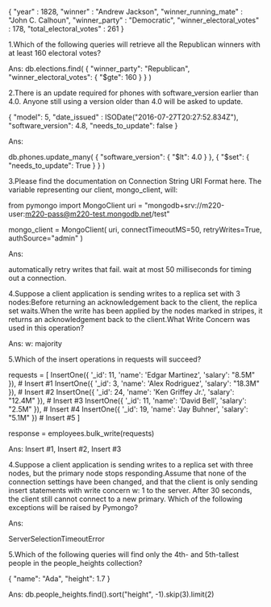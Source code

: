 {
  "year" : 1828,
  "winner" : "Andrew Jackson",
  "winner_running_mate" : "John C. Calhoun",
  "winner_party" : "Democratic",
  "winner_electoral_votes" : 178,
  "total_electoral_votes" : 261
}

1.Which of the following queries will retrieve all the Republican winners with at least 160 electoral votes?

Ans:
db.elections.find( { "winner_party": "Republican",
                     "winner_electoral_votes": { "$gte": 160 } } )

2.There is an update required for phones with software_version earlier than 4.0. Anyone still using a version older than 4.0 will be asked to update.

{
  "model": 5,
  "date_issued" : ISODate("2016-07-27T20:27:52.834Z"),
  "software_version": 4.8,
  "needs_to_update": false
}

Ans:

db.phones.update_many( { "software_version": { "$lt": 4.0 } },
                       { "$set": { "needs_to_update": True } } )

3.Please find the documentation on Connection String URI Format here. The variable representing our client, mongo_client, will:

from pymongo import MongoClient
uri = "mongodb+srv://m220-user:m220-pass@m220-test.mongodb.net/test"

mongo_client = MongoClient(
  uri,
  connectTimeoutMS=50,
  retryWrites=True,
  authSource="admin"
)  

Ans:

automatically retry writes that fail.
wait at most 50 milliseconds for timing out a connection.

4.Suppose a client application is sending writes to a replica set with 3 nodes:Before returning an acknowledgement back to the client, the replica set waits.When the write has been applied by the nodes marked in stripes, it returns an acknowledgement back to the client.What Write Concern was used in this operation?

Ans: w: majority

5.Which of the insert operations in requests will succeed?

requests = [
  InsertOne({ '_id': 11, 'name': 'Edgar Martinez', 'salary': "8.5M" }),    # Insert #1
  InsertOne({ '_id': 3, 'name': 'Alex Rodriguez', 'salary': "18.3M" }),    # Insert #2
  InsertOne({ '_id': 24, 'name': 'Ken Griffey Jr.', 'salary': "12.4M" }),  # Insert #3
  InsertOne({ '_id': 11, 'name': 'David Bell', 'salary': "2.5M" }),        # Insert #4
  InsertOne({ '_id': 19, 'name': 'Jay Buhner', 'salary': "5.1M" })         # Insert #5
]

response = employees.bulk_write(requests)

Ans: Insert #1, Insert #2, Insert #3

4.Suppose a client application is sending writes to a replica set with three nodes, but the primary node stops responding.Assume that none of the connection settings have been changed, and that the client is only sending insert statements with write concern w: 1 to the server.
After 30 seconds, the client still cannot connect to a new primary. Which of the following exceptions will be raised by Pymongo?

Ans:

ServerSelectionTimeoutError

5.Which of the following queries will find only the 4th- and 5th-tallest people in the people_heights collection?

{
  "name": "Ada",
  "height": 1.7
}

Ans:
    db.people_heights.find().sort("height", -1).skip(3).limit(2)